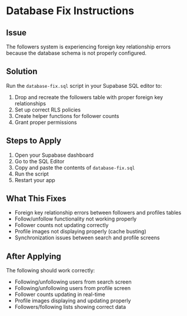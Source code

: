 # Database Fix Instructions

## Issue
The followers system is experiencing foreign key relationship errors because the database schema is not properly configured.

## Solution
Run the `database-fix.sql` script in your Supabase SQL editor to:

1. Drop and recreate the followers table with proper foreign key relationships
2. Set up correct RLS policies
3. Create helper functions for follower counts
4. Grant proper permissions

## Steps to Apply

1. Open your Supabase dashboard
2. Go to the SQL Editor
3. Copy and paste the contents of `database-fix.sql`
4. Run the script
5. Restart your app

## What This Fixes

- Foreign key relationship errors between followers and profiles tables
- Follow/unfollow functionality not working properly
- Follower counts not updating correctly
- Profile images not displaying properly (cache busting)
- Synchronization issues between search and profile screens

## After Applying

The following should work correctly:
- Following/unfollowing users from search screen
- Following/unfollowing users from profile screen
- Follower counts updating in real-time
- Profile images displaying and updating properly
- Followers/following lists showing correct data